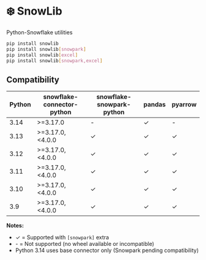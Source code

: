 # ❄️ SnowLib

Python-Snowflake utilities

```bash
pip install snowlib
pip install snowlib[snowpark]
pip install snowlib[excel]
pip install snowlib[snowpark,excel]
```

## Compatibility

| Python | snowflake-connector-python | snowflake-snowpark-python | pandas | pyarrow |
|--------|----------------------------|---------------------------|--------|---------|
| 3.14   | >=3.17.0                   | -                         | ✓      | -       |
| 3.13   | >=3.17.0, <4.0.0           | ✓                         | ✓      | ✓       |
| 3.12   | >=3.17.0, <4.0.0           | ✓                         | ✓      | ✓       |
| 3.11   | >=3.17.0, <4.0.0           | ✓                         | ✓      | ✓       |
| 3.10   | >=3.17.0, <4.0.0           | ✓                         | ✓      | ✓       |
| 3.9    | >=3.17.0, <4.0.0           | ✓                         | ✓      | ✓       |

**Notes:**
- ✓ = Supported with `[snowpark]` extra
- \- = Not supported (no wheel available or incompatible)
- Python 3.14 uses base connector only (Snowpark pending compatibility)